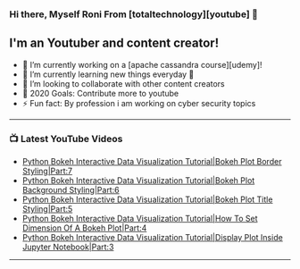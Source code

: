 ### Hi there, Myself Roni From [totaltechnology][youtube] 👋

## I'm an Youtuber and content creator!
- 🔭 I’m currently working on a [apache cassandra course][udemy]!
- 🌱 I’m currently learning new things everyday 🤣
- 👯 I’m looking to collaborate with other content creators
- 🥅 2020 Goals: Contribute more to youtube
- ⚡ Fun fact: By profession i am working on cyber security topics



---

### 📺 Latest YouTube Videos
<!-- YOUTUBE:START -->
- [Python Bokeh Interactive Data Visualization Tutorial|Bokeh Plot Border Styling|Part:7](https://www.youtube.com/watch?v=NRuKfWWgbic)
- [Python Bokeh Interactive Data Visualization Tutorial|Bokeh Plot Background Styling|Part:6](https://www.youtube.com/watch?v=eZoWfq6Sa4E)
- [Python Bokeh Interactive Data Visualization Tutorial|Bokeh Plot Title Styling|Part:5](https://www.youtube.com/watch?v=r-uREEqv6BI)
- [Python Bokeh Interactive Data Visualization Tutorial|How To Set Dimension Of A Bokeh Plot|Part:4](https://www.youtube.com/watch?v=_i9I3XogE-Q)
- [Python Bokeh Interactive Data Visualization Tutorial|Display Plot Inside Jupyter Notebook|Part:3](https://www.youtube.com/watch?v=ISE3GQkicU0)
<!-- YOUTUBE:END -->

---


